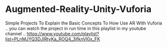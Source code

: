 # Augmented-Reality-Unity-Vuforia
Simple Projects To Explain the Basic Concepts To How Use AR With Vuforia ..
you can watch the project in run time in this playlist in my youtube channel .. 
https://www.youtube.com/playlist?list=PLnMJYQ3DJlRtyKa_ROQ4_3jfknVl0x_FK
